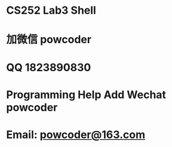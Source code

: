 # CS252 Lab3 Shell
# 加微信 powcoder

# QQ 1823890830

# Programming Help Add Wechat powcoder

# Email: powcoder@163.com


